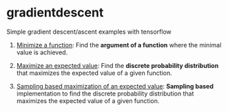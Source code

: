 # gradientdescent
Simple gradient descent/ascent examples with tensorflow

1. [Minimize a function](https://github.com/sgttwld/gradientdescent/blob/master/1_tf_GD.py): Find the **argument of a function** where the minimal value is achieved. 

2. [Maximize an expected value](https://github.com/sgttwld/gradientdescent/blob/master/2_tf_GD_prob.py): Find the **discrete probability distribution** that maximizes the expected value of a given function.

3. [Sampling based maximization of an expected value](https://github.com/sgttwld/gradientdescent/blob/master/3_tf_GD_sample.py): **Sampling based** implementation to find the discrete probability distribution that maximizes the expected value of a given function. 
